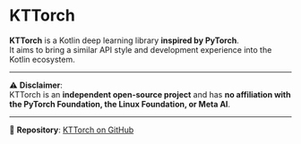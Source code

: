# KTTorch

**KTTorch** is a Kotlin deep learning library **inspired by PyTorch**.  
It aims to bring a similar API style and development experience into the Kotlin ecosystem.

---

⚠️ **Disclaimer**:  
KTTorch is an **independent open-source project** and has **no affiliation with the PyTorch Foundation, the Linux Foundation, or Meta AI**.

---

📂 **Repository**: [KTTorch on GitHub](https://github.com/KTTorch/KTTorch/tree/main)
